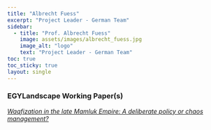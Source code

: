 ```yaml
---
title: "Albrecht Fuess"
excerpt: "Project Leader - German Team"
sidebar:
  - title: "Prof. Albrecht Fuess"
    image: assets/images/albrecht_fuess.jpg
    image_alt: "logo"
    text: "Project Leader - German Team"
toc: true
toc_sticky: true
layout: single
---
```


### EGYLandscape Working Paper(s)

[*Waqfization in the late Mamluk Empire: A deliberate policy or chaos management?*](https://mhshaaban.github.io/minimal-mistakes/papers/June2020_Fuess/)
